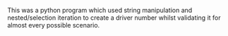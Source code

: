 This was a python program which used string manipulation and nested/selection iteration to create a driver number whilst validating it for almost every possible scenario.
